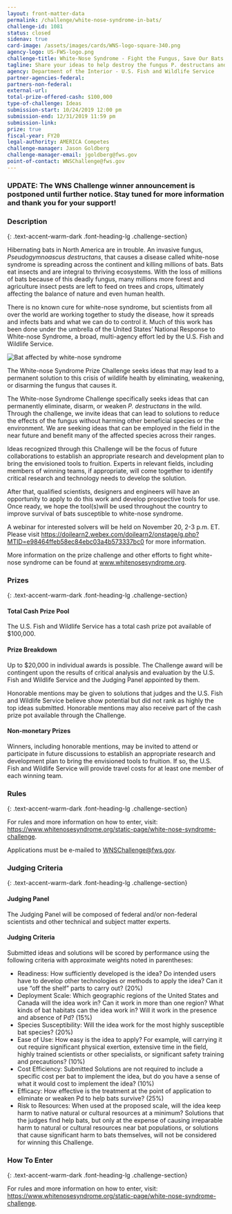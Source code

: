 ```yaml
---
layout: front-matter-data
permalink: /challenge/white-nose-syndrome-in-bats/
challenge-id: 1081
status: closed
sidenav: true
card-image: /assets/images/cards/WNS-logo-square-340.png
agency-logo: US-FWS-logo.png
challenge-title: White-Nose Syndrome - Fight the Fungus, Save Our Bats
tagline: Share your ideas to help destroy the fungus P. destructans and combat white-nose syndrome, a disease killing millions of bats.
agency: Department of the Interior - U.S. Fish and Wildlife Service
partner-agencies-federal:
partners-non-federal:
external-url:
total-prize-offered-cash: $100,000
type-of-challenge: Ideas
submission-start: 10/24/2019 12:00 pm
submission-end: 12/31/2019 11:59 pm
submission-link:
prize: true
fiscal-year: FY20
legal-authority: AMERICA Competes
challenge-manager: Jason Goldberg
challenge-manager-email: jgoldberg@fws.gov
point-of-contact: WNSChallenge@fws.gov
---
```




<h3>UPDATE: The WNS Challenge winner announcement is postponed until further notice. Stay tuned for more information and thank you for your support!</h3>

<!-- Description start -->
### Description
{: .text-accent-warm-dark .font-heading-lg .challenge-section}

<p>Hibernating bats in North America are in trouble. An invasive fungus, <em>Pseudogymnoascus destructans</em>, that causes a disease called white-nose syndrome is spreading across the continent and killing millions of bats. Bats eat insects and are integral to thriving ecosystems. With the loss of millions of bats because of this deadly fungus, many millions more forest and agriculture insect pests are left to feed on trees and crops, ultimately affecting the balance of nature and even human health.</p>
<p>There is no known cure for white-nose syndrome, but scientists from all over the world are working together to study the disease, how it spreads and infects bats and what we can do to control it. Much of this work has been done under the umbrella of the United States’ National Response to White-nose Syndrome, a broad, multi-agency effort led by the U.S. Fish and Wildlife Service.</p>
<p><img src="{{ site.baseurl }}/assets/images/challenge-content/Bat-image-2.jpg" alt="Bat affected by white-nose syndrome"></p>
<p>The White-nose Syndrome Prize Challenge seeks ideas that may lead to a permanent solution to this crisis of wildlife health by eliminating, weakening, or disarming the fungus that causes it.</p>
<p>The White-nose Syndrome Challenge specifically seeks ideas that can permanently eliminate, disarm, or weaken <em>P. destructans</em> in the wild. Through the challenge, we invite ideas that can lead to solutions to reduce the effects of the fungus without harming other beneficial species or the environment. We are seeking ideas that can be employed in the field in the near future and benefit many of the affected species across their ranges.</p>
<p>Ideas recognized through this Challenge will be the focus of future collaborations to establish an appropriate research and development plan to bring the envisioned tools to fruition. Experts in relevant fields, including members of winning teams, if appropriate, will come together to identify critical research and technology needs to develop the solution.</p>
<p>After that, qualified scientists, designers and engineers will have an opportunity to apply to do this work and develop prospective tools for use. Once ready, we hope the tool(s)will be used throughout the country to improve survival of bats susceptible to white-nose syndrome.</p>
<p>A webinar for interested solvers will be held on November 20, 2-3 p.m. ET. Please visit <a href="https://doilearn2.webex.com/doilearn2/onstage/g.php?MTID=e98464ffeb58ec84ebc03a4b573337bc0" target="_blank" rel="noopener">https://doilearn2.webex.com/doilearn2/onstage/g.php?MTID=e98464ffeb58ec84ebc03a4b573337bc0</a> for more information.</p>
<p>More information on the prize challenge and other efforts to fight white-nose syndrome can be found at <a href="http://www.whitenosesyndrome.org" target="_blank" ref="noopener">www.whitenosesyndrome.org</a>.</p>

<!-- Prizes start -->
### Prizes
{: .text-accent-warm-dark .font-heading-lg .challenge-section}

<h4>Total Cash Prize Pool</h4>
<p>The U.S. Fish and Wildlife Service has a total cash prize pot available of $100,000.</p>
<h4>Prize Breakdown</h4>
<p>Up to $20,000 in individual awards is possible. The Challenge award will be contingent upon the results of critical analysis and evaluation by the U.S. Fish and Wildlife Service and the Judging Panel appointed by them.</p>
<p>Honorable mentions may be given to solutions that judges and the U.S. Fish and Wildlife Service believe show potential but did not rank as highly the top ideas submitted. Honorable mentions may also receive part of the cash prize pot available through the Challenge.</p>
<h4>Non-monetary Prizes</h4>
<p>Winners, including honorable mentions, may be invited to attend or participate in future discussions to establish an appropriate research and development plan to bring the envisioned tools to fruition. If so, the U.S. Fish and Wildlife Service will provide travel costs for at least one member of each winning team.</p>

<!-- Rules start -->
### Rules 
{: .text-accent-warm-dark .font-heading-lg .challenge-section}

<p>For rules and more information on how to enter, visit: <a href="https://www.whitenosesyndrome.org/static-page/white-nose-syndrome-challenge" target="_blank" rel="noopener">https://www.whitenosesyndrome.org/static-page/white-nose-syndrome-challenge</a>.</p>

<p>Applications must be e-mailed to <a href="mailto:WNSChallenge@fws.gov" target="_blank" rel="noopener">WNSChallenge@fws.gov</a>.</p>

<!-- Judging start -->
### Judging Criteria
{: .text-accent-warm-dark .font-heading-lg .challenge-section}

<h4>Judging Panel</h4>
<p>The Judging Panel will be composed of federal and/or non-federal scientists and other technical and subject matter experts.</p>
<h4>Judging Criteria</h4>
<p>Submitted ideas and solutions will be scored by performance using the following criteria with approximate weights noted in parentheses:</p>
<ul>
<li>Readiness: How sufficiently developed is the idea? Do intended users have to develop other technologies or methods to apply the idea? Can it use “off the shelf” parts to carry out? (20%)</li>
<li>Deployment Scale: Which geographic regions of the United States and Canada will the idea work in? Can it work in more than one region?  What kinds of bat habitats can the idea work in? Will it work in the presence and absence of Pd? (15%)</li>
<li>Species Susceptibility: Will the idea work for the most highly susceptible bat species? (20%)</li>
<li>Ease of Use: How easy is the idea to apply? For example, will carrying it out require significant physical exertion, extensive time in the field, highly trained scientists or other specialists, or significant safety training and precautions? (10%)</li>
<li>Cost Efficiency: Submitted Solutions are not required to include a specific cost per bat to implement the idea, but do you have a sense of what it would cost to implement the idea? (10%)</li>
<li>Efficacy: How effective is the treatment at the point of application to eliminate or weaken Pd to help bats survive? (25%)</li>
<li>Risk to Resources: When used at the proposed scale, will the idea keep harm to native natural or cultural resources at a minimum? Solutions that the judges find help bats, but only at the expense of causing irreparable harm to natural or cultural resources near bat populations, or solutions that cause significant harm to bats themselves, will not be considered for winning this Challenge.</li>
</ul>

<!--  How To Enter start -->
### How To Enter
{: .text-accent-warm-dark .font-heading-lg .challenge-section}

<p>For rules and more information on how to enter, visit: <a href="https://www.whitenosesyndrome.org/static-page/white-nose-syndrome-challenge" target="_blank" rel="noopener">https://www.whitenosesyndrome.org/static-page/white-nose-syndrome-challenge</a>.</p>
